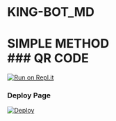 # KING-BOT_MD

# SIMPLE METHOD<br>### QR CODE
[![Run on Repl.it](https://repl.it/badge/github/quiec/whatsasena)](https://replit.com/@KING-BOT-OFFICIAL/KING-BOT-MD?v-1?outputonly=1&lite=1)

### Deploy Page
[![Deploy](https://www.herokucdn.com/deploy/button.svg)](https://heroku.com/deploy?template=https://github.com/nethsaragimhan/KING-BOT_MD)
